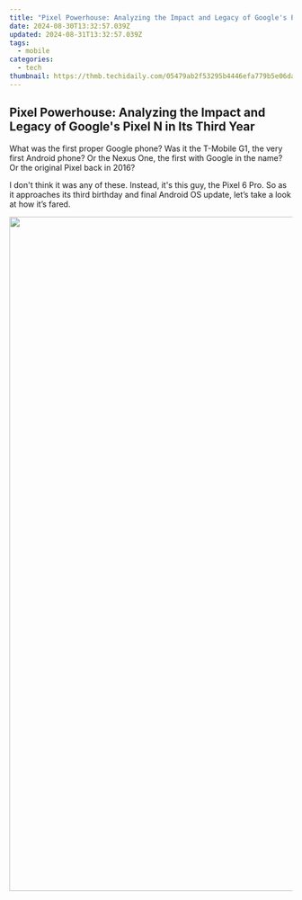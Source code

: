```yaml
---
title: "Pixel Powerhouse: Analyzing the Impact and Legacy of Google's Pixel N in Its Third Year"
date: 2024-08-30T13:32:57.039Z
updated: 2024-08-31T13:32:57.039Z
tags:
  - mobile
categories:
  - tech
thumbnail: https://thmb.techidaily.com/05479ab2f53295b4446efa779b5e06dadae08cc862a5624cd34b09a0a0a9e6ca.png
---
```


## Pixel Powerhouse: Analyzing the Impact and Legacy of Google's Pixel N in Its Third Year

What was the first proper Google phone? Was it the T-Mobile G1, the very first Android phone? Or the Nexus One, the first with Google in the name? Or the original Pixel back in 2016?  
  
 I don't think it was any of these. Instead, it's this guy, the Pixel 6 Pro. So as it approaches its third birthday and final Android OS update, let’s take a look at how it’s fared.

<ins class="adsbygoogle"
     style="display:block"
     data-ad-format="autorelaxed"
     data-ad-client="ca-pub-7571918770474297"
     data-ad-slot="1223367746"></ins>



<ins class="adsbygoogle"
     style="display:block"
     data-ad-client="ca-pub-7571918770474297"
     data-ad-slot="8358498916"
     data-ad-format="auto"
     data-full-width-responsive="true"></ins>



<!-- affiliate ads begin -->
<a href="https://ukaidot.sjv.io/c/5597632/1793237/19578" target="_top" id="1793237"><img src="//a.impactradius-go.com/display-ad/19578-1793237" border="0" alt="" width="1200" height="1200"/></a><img height="0" width="0" src="https://imp.pxf.io/i/5597632/1793237/19578" style="position:absolute;visibility:hidden;" border="0" />
<!-- affiliate ads end -->